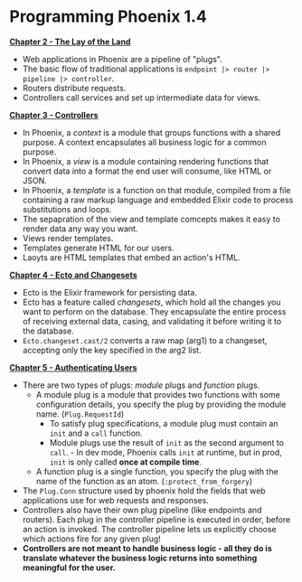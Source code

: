 # Programming Phoenix 1.4


[**Chapter 2 - The Lay of the Land**](Chapter%2002/)
- Web applications in Phoenix are a pipeline of "plugs".
- The basic flow of traditional applications is `endpoint |> router |> pipeline |> controller`.
- Routers distribute requests.
- Controllers call services and set up intermediate data for views.

[**Chapter 3 - Controllers**](Chapter%2003/)
- In Phoenix, a _context_ is a module that groups functions with a shared purpose. A context encapsulates all business logic for a common purpose. 
- In Phoenix, a _view_ is a module containing rendering functions that convert data into a format the end user will consume, like HTML or JSON.
- In Phoenix, a _template_ is a function on that module, compiled from a file containing a raw markup language and embedded Elixir code to process substitutions and loops.
- The sepapration of the view and template comcepts makes it easy to render data any way you want.
- Views render templates. 
- Templates generate HTML for our users.
- Laoyts are HTML templates that embed an action's HTML.

[**Chapter 4 - Ecto and Changesets**](Chapter%2004/)
- Ecto is the Elixir framework for persisting data.
- Ecto has a feature called _changesets_, which hold all the changes you want to perform on the database. They encapsulate the entire process of receiving external data, casing, and validating it before writing it to the database.
- `Ecto.changeset.cast/2` converts a raw map (arg1) to a changeset, accepting only the key specified in the arg2 list. 

[**Chapter 5 - Authenticating Users**](Chapter%2005/)
- There are two types of plugs: _module_ plugs and _function_ plugs. 
    - A module plug is a module that provides two functions with some configuration details, you specify the plug by providing the module name. (`Plug.RequestId`)
        - To satisfy plug specifications, a module plug must contain an `init` and a `call` function.
        - Module plugs use the result of `init` as the second argument to `call`. - In dev mode, Phoenix calls `init` at runtime, but in prod, `init` is only called **once at compile time**.
    - A function plug is a single function, you specify the plug with the name of the function as an atom. (`:protect_from_forgery`)
- The `Plug.Conn` structure used by phoenix hold the fields that web applications use for web requests and responses.
- Controllers also have their own plug pipeline (like endpoints and routers). Each plug in the controller pipeline is executed in order, before an action is invoked. The controller pipeline lets us explicitly choose which actions fire for any given plug!
- **Controllers are not meant to handle business logic - all they do is translate whatever the business logic returns into something meaningful for the user.**
    
